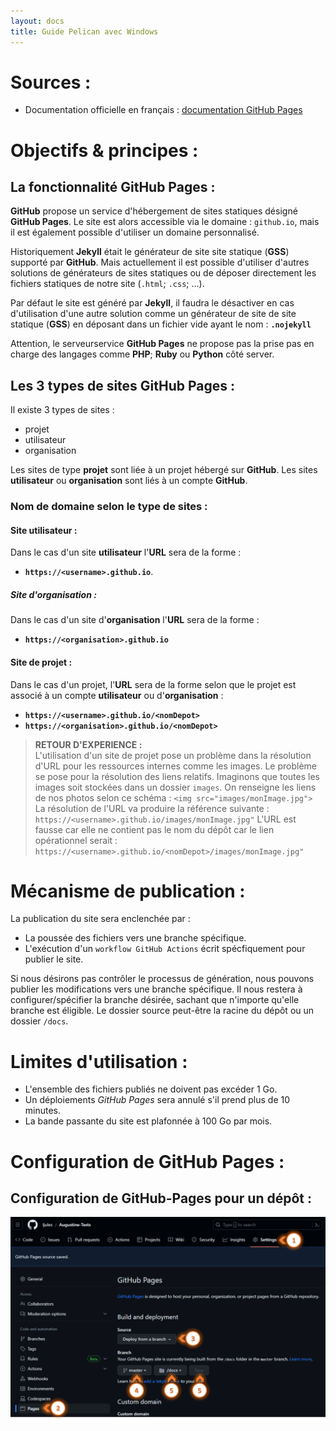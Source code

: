 ```yaml
---
layout: docs
title: Guide Pelican avec Windows
---
```


# Sources :

- Documentation officielle en français : [documentation GitHub Pages](https://docs.github.com/fr/pages/getting-started-with-github-pages/about-github-pages)

# Objectifs & principes :

## La fonctionnalité GitHub Pages :
**GitHub** propose un service d'hébergement de sites statiques désigné **GitHub Pages**. Le site est alors accessible via le domaine : `github.io`, mais il est également possible d'utiliser un domaine personnalisé.

Historiquement **Jekyll** était le générateur de site site statique (**GSS**) supporté par **GitHub**. Mais actuellement il est possible d'utiliser d'autres solutions de générateurs de sites statiques ou de déposer directement les fichiers statiques de notre site (`.html`; `.css`; ...).

Par défaut le site est généré par **Jekyll**, il faudra le désactiver en cas d'utilisation d'une autre solution comme un générateur de site de site statique (**GSS**) en déposant dans un fichier vide ayant le nom : **`.nojekyll`**

Attention, le serveurservice **GitHub Pages** ne propose pas la prise pas en charge des langages comme **PHP**; **Ruby** ou **Python** côté server.


## Les 3 types de sites GitHub Pages :
Il existe 3 types de sites :
- projet
- utilisateur
- organisation

Les sites de type **projet** sont liée à un projet hébergé sur **GitHub**. Les sites **utilisateur** ou **organisation** sont liés à un compte **GitHub**.

### Nom de domaine selon le type de sites :

#### Site utilisateur :
Dans le cas d'un site **utilisateur** l'**URL** sera de la forme :
- **`https://<username>.github.io`**.

##### Site d'organisation :
Dans le cas d'un site  d'**organisation** l'**URL** sera de la forme :
- **`https://<organisation>.github.io`**

#### Site de projet :
Dans le cas d'un projet, l'**URL** sera de la forme selon que le projet est associé à un compte **utilisateur** ou d'**organisation** :
- **`https://<username>.github.io/<nomDepot>`**
- **`https://<organisation>.github.io/<nomDepot>`**


>**RETOUR D'EXPERIENCE :**<br>
>L'utilisation d'un site de projet pose un problème dans la résolution d'URL pour les ressources internes comme les images.
>Le problème se pose pour la résolution des liens relatifs. Imaginons que toutes les images soit stockées dans un dossier `images`. On renseigne les liens de nos photos selon ce schéma : `<img src="images/monImage.jpg">`<br>
>La résolution de l'URL va produire la référence suivante : `https://<username>.github.io/images/monImage.jpg"` L'URL est fausse car elle ne contient pas le nom du dépôt car le lien opérationnel serait : `https://<username>.github.io/<nomDepot>/images/monImage.jpg"`


# Mécanisme de publication :
La publication du site sera enclenchée par :
- La poussée des fichiers vers une branche spécifique.
- L'exécution d'un `workflow GitHub Actions` écrit spécfiquement pour publier le site.

Si nous désirons pas contrôler le processus de génération, nous pouvons publier les modifications vers une branche spécifique. Il nous restera à configurer/spécifier la branche désirée, sachant que n'importe qu'elle branche est éligible. Le dossier source peut-être la racine du dépôt ou un dossier `/docs`.

# Limites d'utilisation :
- L'ensemble des fichiers publiés ne doivent pas excéder 1 Go.
- Un déploiements *GitHub Pages* sera annulé s'il prend plus de 10 minutes.
- La bande passante du site est plafonnée à 100 Go par mois.

# Configuration de GitHub Pages :

## Configuration de GitHub-Pages pour un dépôt :

![Etaps configuration GitHub Pages](img/config_GitHub-Pages.png)

